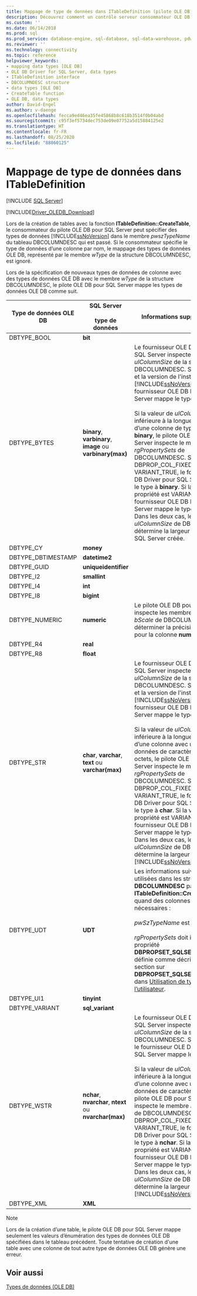 ```yaml
---
title: Mappage de type de données dans ITableDefinition (pilote OLE DB) | Microsoft Docs
description: Découvrez comment un contrôle serveur consommateur OLE DB Driver pour SQL Server peut spécifier des types de données SQL Server lors de la création de tables à l’aide de la méthode ITableDefinition::CreateTable.
ms.custom: ''
ms.date: 06/14/2018
ms.prod: sql
ms.prod_service: database-engine, sql-database, sql-data-warehouse, pdw
ms.reviewer: ''
ms.technology: connectivity
ms.topic: reference
helpviewer_keywords:
- mapping data types [OLE DB]
- OLE DB Driver for SQL Server, data types
- ITableDefinition interface
- DBCOLUMNDESC structure
- data types [OLE DB]
- CreateTable function
- OLE DB, data types
author: David-Engel
ms.author: v-daenge
ms.openlocfilehash: fecca9ed46ea35fe45868b8c618b3514f0b04abd
ms.sourcegitcommit: c95f3ef5734dec753de09e07752a5d15884125e2
ms.translationtype: HT
ms.contentlocale: fr-FR
ms.lasthandoff: 08/25/2020
ms.locfileid: "88860125"
---
```

# <a name="data-type-mapping-in-itabledefinition"></a>Mappage de type de données dans ITableDefinition
[!INCLUDE [SQL Server](../../../includes/applies-to-version/sql-asdb-asdbmi-asa-pdw.md)]

[!INCLUDE[Driver_OLEDB_Download](../../../includes/driver_oledb_download.md)]

  Lors de la création de tables avec la fonction **ITableDefinition::CreateTable**, le consommateur du pilote OLE DB pour SQL Server peut spécifier des types de données [!INCLUDE[ssNoVersion](../../../includes/ssnoversion-md.md)] dans le membre *pwszTypeName* du tableau DBCOLUMNDESC qui est passé. Si le consommateur spécifie le type de données d’une colonne par nom, le mappage des types de données OLE DB, représenté par le membre *wType* de la structure DBCOLUMNDESC, est ignoré.  
  
 Lors de la spécification de nouveaux types de données de colonne avec des types de données OLE DB avec le membre *wType* de la structure DBCOLUMNDESC, le pilote OLE DB pour SQL Server mappe les types de données OLE DB comme suit.  
  
|Type de données OLE DB|SQL Server<br /><br /> type de données|Informations supplémentaires|  
|----------------------|------------------------------|----------------------------|  
|DBTYPE_BOOL|**bit**||  
|DBTYPE_BYTES|**binary**, **varbinary**, **image** ou **varbinary(max)**|Le fournisseur OLE DB Driver pour SQL Server inspecte le membre *ulColumnSize* de la structure DBCOLUMNDESC. Selon la valeur et la version de l'instance [!INCLUDE[ssNoVersion](../../../includes/ssnoversion-md.md)], le fournisseur OLE DB Driver pour SQL Server mappe le type à **image**.<br /><br /> Si la valeur de *ulColumnSize* est inférieure à la longueur maximale d’une colonne de type de données **binary**, le pilote OLE DB pour SQL Server inspecte le membre *rgPropertySets* de DBCOLUMNDESC. Si DBPROP_COL_FIXEDLENGTH est VARIANT_TRUE, le fournisseur OLE DB Driver pour SQL Server mappe le type à **binary**. Si la valeur de la propriété est VARIANT_FALSE, le fournisseur OLE DB Driver pour SQL Server mappe le type à **varbinary**. Dans les deux cas, le membre *ulColumnSize* de DBCOLUMNDESC détermine la largeur de la colonne SQL Server créée.|  
|DBTYPE_CY|**money**||  
|DBTYPE_DBTIMESTAMP|**datetime2**||  
|DBTYPE_GUID|**uniqueidentifier**||  
|DBTYPE_I2|**smallint**||  
|DBTYPE_I4|**int**||  
|DBTYPE_I8|**bigint**||
|DBTYPE_NUMERIC|**numeric**|Le pilote OLE DB pour SQL Server inspecte les membres *bPrecision* et *bScale* de DBCOLUMDESC pour déterminer la précision et l’échelle pour la colonne **numeric**.|  
|DBTYPE_R4|**real**||  
|DBTYPE_R8|**float**||  
|DBTYPE_STR|**char**, **varchar**, **text** ou **varchar(max)**|Le fournisseur OLE DB Driver pour SQL Server inspecte le membre *ulColumnSize* de la structure DBCOLUMNDESC. Selon la valeur et la version de l'instance [!INCLUDE[ssNoVersion](../../../includes/ssnoversion-md.md)], le fournisseur OLE DB Driver pour SQL Server mappe le type à **text**.<br /><br /> Si la valeur de *ulColumnSize* est inférieure à la longueur maximale d’une colonne avec un type de données de caractères multi-octets, le pilote OLE DB pour SQL Server inspecte le membre *rgPropertySets* de DBCOLUMNDESC. Si DBPROP_COL_FIXEDLENGTH est VARIANT_TRUE, le fournisseur OLE DB Driver pour SQL Server mappe le type à **char**. Si la valeur de la propriété est VARIANT_FALSE, le fournisseur OLE DB Driver pour SQL Server mappe le type à **varchar**. Dans les deux cas, le membre *ulColumnSize* de DBCOLUMNDESC détermine la largeur de la colonne [!INCLUDE[ssNoVersion](../../../includes/ssnoversion-md.md)] créée.|  
|DBTYPE_UDT|**UDT**|Les informations suivantes sont utilisées dans les structures **DBCOLUMNDESC** par **ITableDefinition::CreateTable** quand des colonnes UDT sont nécessaires :<br /><br /> *pwSzTypeName* est ignoré.<br /><br /> *rgPropertySets* doit inclure une propriété **DBPROPSET_SQLSERVERCOLUMN** définie comme décrit dans la section sur **DBPROPSET_SQLSERVERCOLUMN**, dans [Utilisation de types définis par l’utilisateur](../../oledb/features/using-user-defined-types.md).|  
|DBTYPE_UI1|**tinyint**||  
|DBTYPE_VARIANT|**sql_variant**||
|DBTYPE_WSTR|**nchar**, **nvarchar**, **ntext** ou **nvarchar(max)**|Le fournisseur OLE DB Driver pour SQL Server inspecte le membre *ulColumnSize* de la structure DBCOLUMNDESC. Selon la valeur, le fournisseur OLE DB Driver pour SQL Server mappe le type à **ntext**.<br /><br /> Si la valeur de *ulColumnSize* est inférieure à la longueur maximale d’une colonne avec un type de données de caractères Unicode, le pilote OLE DB pour SQL Server inspecte le membre *rgPropertySets* de DBCOLUMNDESC. Si DBPROP_COL_FIXEDLENGTH est VARIANT_TRUE, le fournisseur OLE DB Driver pour SQL Server mappe le type à **nchar**. Si la valeur de la propriété est VARIANT_FALSE, le fournisseur OLE DB Driver pour SQL Server mappe le type à **nvarchar**. Dans les deux cas, le membre *ulColumnSize* de DBCOLUMNDESC détermine la largeur de la colonne [!INCLUDE[ssNoVersion](../../../includes/ssnoversion-md.md)] créée.|  
|DBTYPE_XML|**XML**||  

> [!NOTE]  
>  Lors de la création d’une table, le pilote OLE DB pour SQL Server mappe seulement les valeurs d’énumération des types de données OLE DB spécifiées dans le tableau précédent. Toute tentative de création d'une table avec une colonne de tout autre type de données OLE DB génère une erreur.  

## <a name="see-also"></a>Voir aussi  
 [Types de données &#40;OLE DB&#41;](../../oledb/ole-db-data-types/data-types-ole-db.md)  
  
  
